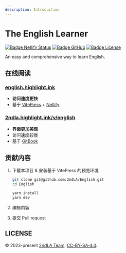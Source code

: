 ```yaml
---
description: Introduction
---
```


# The English Learner

[![Badge Netlify Status](https://api.netlify.com/api/v1/badges/0353af98-f62f-49ee-9a94-9f40ce7c53f1/deploy-status)](https://app.netlify.com/sites/2ndla-english/deploys)
[![Badge GitHub](https://img.shields.io/github/actions/workflow/status/2ndLA/English/deploy.yml?label=GitHub)](https://github.com/2ndLA/English/actions)
[![Badge License](https://img.shields.io/badge/license-CC--BY--SA--4.0-silver)](https://github.com/2ndLA/English/blob/main/LICENSE)

<!--@include: ./fm-desc.md-->

An easy and comprehensive way to learn English.

## 在线阅读

### [english.highlight.ink](https://english.highlight.ink/)

* **访问速度更快**
* 基于 [VitePress](https://vitepress.vuejs.org/) + [Netlify](https://netlify.com)

### [2ndla.highlight.ink/v/english](https://2ndla.highlight.ink/v/english)

* **界面更加美观**
* 访问速度较慢
* 基于 [GitBook](https://www.gitbook.com/)

## 贡献内容

1. 下载本项目 & 安装基于 VitePress 的预览环境

    ```sh
    git clone git@github.com:2ndLA/English.git
    cd English

    yarn install
    yarn dev
    ```

2. 编辑内容
3. 提交 Pull request

## LICENSE

© 2023-present [2ndLA Team](https://github.com/2ndLA). [CC-BY-SA-4.0](https://github.com/2ndLA/English/blob/main/LICENSE).
